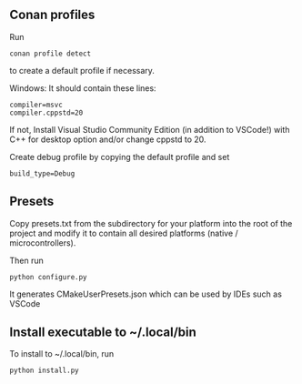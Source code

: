 ## Conan profiles

Run

```
conan profile detect
```

to create a default profile if necessary.

Windows: It should contain these lines:

```
compiler=msvc
compiler.cppstd=20
```

If not, Install Visual Studio Community Edition (in addition to VSCode!)
with C++ for desktop option and/or change cppstd to 20.

Create debug profile by copying the default profile and set

```
build_type=Debug
```

## Presets

Copy presets.txt from the subdirectory for your platform into the root of the project and modify it to contain all
desired platforms (native / microcontrollers).

Then run

```
python configure.py
```

It generates CMakeUserPresets.json which can be used by IDEs such as VSCode


## Install executable to ~/.local/bin

To install to ~/.local/bin, run

```
python install.py
```
